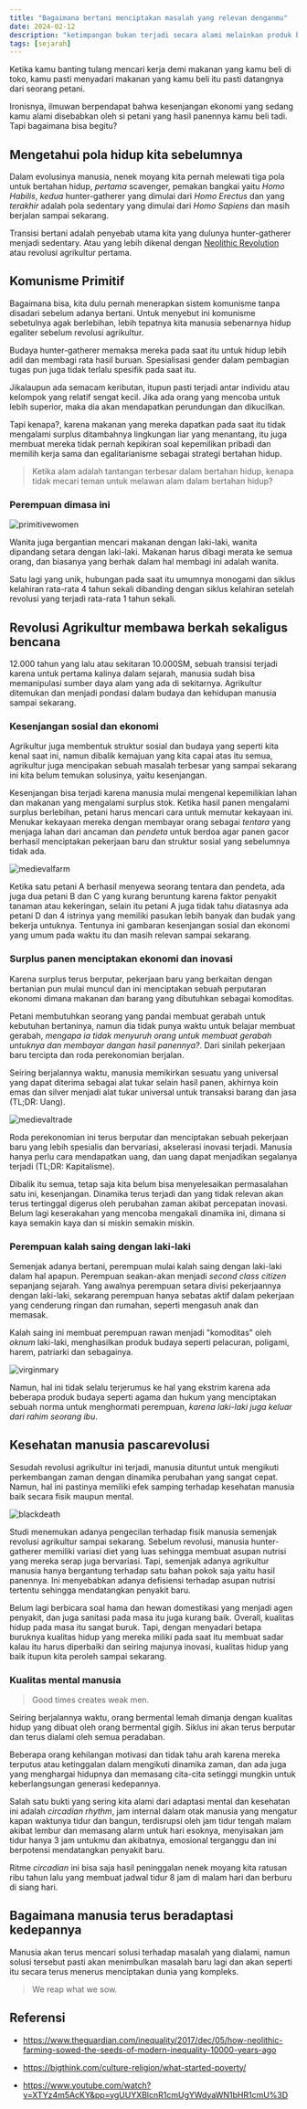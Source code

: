 ```yaml
---
title: "Bagaimana bertani menciptakan masalah yang relevan denganmu"
date: 2024-02-12
description: "ketimpangan bukan terjadi secara alami melainkan produk buatan manusia itu sendiri, buah hasil dari revolusi agrikultur pertama"
tags: [sejarah]
---
```


Ketika kamu banting tulang mencari kerja demi makanan yang kamu beli di toko, kamu pasti menyadari makanan yang kamu beli itu pasti datangnya dari seorang petani.

Ironisnya, ilmuwan berpendapat bahwa kesenjangan ekonomi yang sedang kamu alami disebabkan oleh si petani yang hasil panennya kamu beli tadi. Tapi bagaimana bisa begitu?

## Mengetahui pola hidup kita sebelumnya

Dalam evolusinya manusia, nenek moyang kita pernah melewati tiga pola untuk bertahan hidup, *pertama* scavenger, pemakan bangkai yaitu *Homo Habilis*, *kedua* hunter-gatherer yang dimulai dari *Homo Erectus* dan yang *terakhir* adalah pola sedentary yang dimulai dari *Homo Sapiens* dan masih berjalan sampai sekarang.

Transisi bertani adalah penyebab utama kita yang dulunya hunter-gatherer menjadi sedentary. Atau yang lebih dikenal dengan [Neolithic Revolution](https://en.wikipedia.org/wiki/Neolithic_Revolution) atau revolusi agrikultur pertama.

## Komunisme Primitif

Bagaimana bisa, kita dulu pernah menerapkan sistem komunisme tanpa disadari sebelum adanya bertani. Untuk menyebut ini komunisme sebetulnya agak berlebihan, lebih tepatnya kita manusia sebenarnya hidup egaliter sebelum revolusi agrikultur.

Budaya hunter-gatherer memaksa mereka pada saat itu untuk hidup lebih adil dan membagi rata hasil buruan. Spesialisasi gender dalam pembagian tugas pun juga tidak terlalu spesifik pada saat itu. 

Jikalaupun ada semacam keributan, itupun pasti terjadi antar individu atau kelompok yang relatif sengat kecil. Jika ada orang yang mencoba untuk lebih superior, maka dia akan mendapatkan perundungan dan dikucilkan.

Tapi kenapa?, karena makanan yang mereka dapatkan pada saat itu tidak mengalami surplus ditambahnya lingkungan liar yang menantang, itu juga membuat mereka tidak pernah kepikiran soal kepemilikan pribadi dan memilih kerja sama dan egalitarianisme sebagai strategi bertahan hidup.

> Ketika alam adalah tantangan terbesar dalam bertahan hidup, kenapa tidak mecari teman untuk melawan alam dalam bertahan hidup?

### Perempuan dimasa ini

![primitivewomen](img/img02.jpg "Cowok modern pasti bakal kalah kalo adu jotos sama cewek neolithic")

Wanita juga bergantian mencari makanan dengan laki-laki, wanita dipandang setara dengan laki-laki. Makanan harus dibagi merata ke semua orang, dan biasanya yang berhak dalam hal membagi ini adalah wanita.

Satu lagi yang unik, hubungan pada saat itu umumnya monogami dan siklus kelahiran rata-rata 4 tahun sekali dibanding dengan siklus kelahiran setelah revolusi yang terjadi rata-rata 1 tahun sekali.

## Revolusi Agrikultur membawa berkah sekaligus bencana

12.000 tahun yang lalu atau sekitaran 10.000SM, sebuah transisi terjadi karena untuk pertama kalinya dalam sejarah, manusia sudah bisa memanipulasi sumber daya alam yang ada di sekitarnya. Agrikultur ditemukan dan menjadi pondasi dalam budaya dan kehidupan manusia sampai sekarang.

### Kesenjangan sosial dan ekonomi

Agrikultur juga membentuk struktur sosial dan budaya yang seperti kita kenal saat ini, namun dibalik kemajuan yang kita capai atas itu semua, agrikultur juga mencipakan sebuah masalah terbesar yang sampai sekarang ini kita belum temukan solusinya, yaitu kesenjangan.

Kesenjangan bisa terjadi karena manusia mulai mengenal kepemilikian lahan dan makanan yang mengalami surplus stok. Ketika hasil panen mengalami surplus berlebihan, petani harus mencari cara untuk memutar kekayaan ini. Menukar kekayaan mereka dengan membayar orang sebagai *tentara* yang menjaga lahan dari ancaman dan *pendeta* untuk berdoa agar panen gacor berhasil menciptakan pekerjaan baru dan struktur sosial yang sebelumnya tidak ada.

![medievalfarm](img/img03.jpg "")

Ketika satu petani A berhasil menyewa seorang tentara dan pendeta, ada juga dua petani B dan C yang kurang beruntung karena faktor penyakit tanaman atau kekeringan, selain itu petani A juga tidak tahu diatasnya ada petani D dan 4 istrinya yang memiliki pasukan lebih banyak dan budak yang bekerja untuknya. Tentunya ini gambaran kesenjangan sosial dan ekonomi yang umum pada waktu itu dan masih relevan sampai sekarang.

### Surplus panen menciptakan ekonomi dan inovasi

Karena surplus terus berputar, pekerjaan baru yang berkaitan dengan bertanian pun mulai muncul dan ini menciptakan sebuah perputaran ekonomi dimana makanan dan barang yang dibutuhkan sebagai komoditas.

Petani membutuhkan seorang yang pandai membuat gerabah untuk kebutuhan bertaninya, namun dia tidak punya waktu untuk belajar membuat gerabah, *mengapa ia tidak menyuruh orang untuk membuat gerabah untuknya dan membayar dangan hasil panennya?*. Dari sinilah pekerjaan baru tercipta dan roda perekonomian berjalan.

Seiring berjalannya waktu, manusia memikirkan sesuatu yang universal yang dapat diterima sebagai alat tukar selain hasil panen, akhirnya koin emas dan silver menjadi alat tukar universal untuk transaksi barang dan jasa (TL;DR: Uang).

![medievaltrade](img/img04.jpg "Berdagang adalah pekerjaan yang akan terus relevan selama bertani masih eksis")

Roda perekonomian ini terus berputar dan menciptakan sebuah pekerjaan baru yang lebih spesialis dan bervariasi, akselerasi inovasi terjadi. Manusia hanya perlu cara mendapatkan uang, dan uang dapat menjadikan segalanya terjadi (TL;DR: Kapitalisme).

Dibalik itu semua, tetap saja kita belum bisa menyelesaikan permasalahan satu ini, kesenjangan. Dinamika terus terjadi dan yang tidak relevan akan terus tertinggal digerus oleh perubahan zaman akibat percepatan inovasi. Belum lagi keserakahan yang mencoba mengakali dinamika ini, dimana si kaya semakin kaya dan si miskin semakin miskin.

### Perempuan kalah saing dengan laki-laki

Semenjak adanya bertani, perempuan mulai kalah saing dengan laki-laki dalam hal apapun. Perempuan seakan-akan menjadi *second class citizen* sepanjang sejarah. Yang awalnya perempuan setara divisi pekerjaannya dengan laki-laki, sekarang perempuan hanya sebatas aktif dalam pekerjaan yang cenderung ringan dan rumahan, seperti mengasuh anak dan memasak.

Kalah saing ini membuat perempuan rawan menjadi "komoditas" oleh *oknum* laki-laki, menghasilkan produk budaya seperti pelacuran, poligami, harem, patriarki dan sebagainya.

![virginmary](img/img05.jpg "Blessed virgin mary")

Namun, hal ini tidak selalu terjerumus ke hal yang ekstrim karena ada beberapa produk budaya seperti agama dan hukum yang menciptakan sebuah norma untuk menghormati perempuan, *karena laki-laki juga keluar dari rahim seorang ibu*.

## Kesehatan manusia pascarevolusi

Sesudah revolusi agrikultur ini terjadi, manusia dituntut untuk mengikuti perkembangan zaman dengan dinamika perubahan yang sangat cepat. Namun, hal ini pastinya memiliki efek samping terhadap kesehatan manusia baik secara fisik maupun mental.

![blackdeath](img/img06.jpg "Black death adalah pandemi mematikan yang memakan kormab jiwa kurang lebih 50 juta jiwa pada masa itu")

Studi menemukan adanya pengecilan terhadap fisik manusia semenjak revolusi agrikultur sampai sekarang. Sebelum revolusi, manusia hunter-gatherer memiliki variasi diet yang luas sehingga membuat asupan nutrisi yang mereka serap juga bervariasi. Tapi, semenjak adanya agrikultur manusia hanya bergantung terhadap satu bahan pokok saja yaitu hasil panennya. Ini menyebabkan adanya defisiensi terhadap asupan nutrisi tertentu sehingga mendatangkan penyakit baru.

Belum lagi berbicara soal hama dan hewan domestikasi yang menjadi agen penyakit, dan juga sanitasi pada masa itu juga kurang baik. Overall, kualitas hidup pada masa itu sangat buruk. Tapi, dengan menyadari betapa buruknya kualitas hidup yang mereka miliki pada saat itu membuat sadar kalau itu harus diperbaiki dan seiring majunya inovasi, kualitas hidup yang baik itupun kita peroleh sampai sekarang.

### Kualitas mental manusia

> Good times creates weak men.

Seiring berjalannya waktu, orang bermental lemah dimanja dengan kualitas hidup yang dibuat oleh orang bermental gigih. Siklus ini akan terus berputar dan terus dialami oleh semua peradaban.

Beberapa orang kehilangan motivasi dan tidak tahu arah karena mereka terputus atau ketinggalan dalam mengikuti dinamika zaman, dan ada juga yang menghargai hidupnya dan memasang cita-cita setinggi mungkin untuk keberlangsungan generasi kedepannya.

Salah satu bukti yang sering kita alami dari adaptasi mental dan kesehatan ini adalah *circadian rhythm*, jam internal dalam otak manusia yang mengatur kapan waktunya tidur dan bangun, terdisrupsi oleh jam tidur tengah malam akibat lembur dan memasang alarm untuk hari esoknya, menyisakan jam tidur hanya 3 jam untukmu dan akibatnya, emosional terganggu dan ini berpotensi mendatangkan penyakit baru.

Ritme *circadian* ini bisa saja hasil peninggalan nenek moyang kita ratusan ribu tahun lalu yang membuat jadwal tidur 8 jam di malam hari dan berburu di siang hari.

## Bagaimana manusia terus beradaptasi kedepannya

Manusia akan terus mencari solusi terhadap masalah yang dialami, namun solusi tersebut pasti akan menimbulkan masalah baru lagi dan akan seperti itu secara terus menerus menciptakan dunia yang kompleks.

> We reap what we sow.

## Referensi

- https://www.theguardian.com/inequality/2017/dec/05/how-neolithic-farming-sowed-the-seeds-of-modern-inequality-10000-years-ago

- https://bigthink.com/culture-religion/what-started-poverty/

- https://www.youtube.com/watch?v=XTYz4m5AcKY&pp=ygUUYXBlcnR1cmUgYWdyaWN1bHR1cmU%3D
